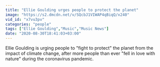 ```yaml
---
title: "Ellie Goulding urges people to protect the planet"
image: "https://s2.dmcdn.net/v/SQcbJ1VIWAP4qBiqQ/x240"
vid_id: "x7vu3pv"
categories: "people"
tags: ["Ellie Goulding","Music","Music News"]
date: "2020-08-30T18:41:03+03:00"
---
```

Ellie Goulding is urging people to &quot;fight to protect&quot; the planet from the impact of climate change, after more people than ever &quot;fell in love with nature&quot; during the coronavirus pandemic.
